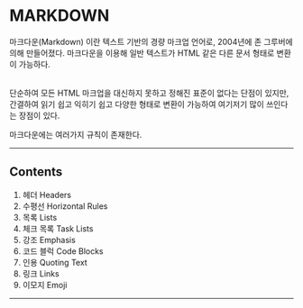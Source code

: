# MARKDOWN

마크다운(Markdown) 이란 텍스트 기반의 경량 마크업 언어로, 2004년에 존 그루버에 의해 만들어졌다. 마크다운을 이용해 일반 텍스트가 HTML 같은 다른 문서 형태로 변환이 가능하다.


<br>
단순하여 모든 HTML 마크업을 대신하지 못하고 정해진 표준이 없다는 단점이 있지만, 간결하여 읽기 쉽고 익히기 쉽고 다양한 형태로 변환이 가능하여 여기저기 많이 쓰인다는 장점이 있다. 

<br>

마크다운에는 여러가지 규칙이 존재한다. 

---

## Contents
1. 헤더 Headers
2. 수평선 Horizontal Rules
3. 목록 Lists
4. 체크 목록 Task Lists
5. 강조 Emphasis
6. 코드 블럭 Code Blocks
7. 인용 Quoting Text
8. 링크 Links
9. 이모지 Emoji

---
<br>

